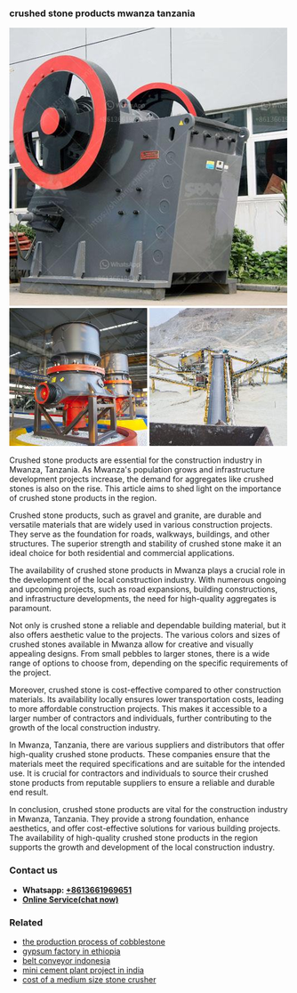 <h3>crushed stone products mwanza tanzania</h3><img src='1708309373.jpg' alt=''><p>Crushed stone products are essential for the construction industry in Mwanza, Tanzania. As Mwanza's population grows and infrastructure development projects increase, the demand for aggregates like crushed stones is also on the rise. This article aims to shed light on the importance of crushed stone products in the region.</p><p>Crushed stone products, such as gravel and granite, are durable and versatile materials that are widely used in various construction projects. They serve as the foundation for roads, walkways, buildings, and other structures. The superior strength and stability of crushed stone make it an ideal choice for both residential and commercial applications.</p><p>The availability of crushed stone products in Mwanza plays a crucial role in the development of the local construction industry. With numerous ongoing and upcoming projects, such as road expansions, building constructions, and infrastructure developments, the need for high-quality aggregates is paramount.</p><p>Not only is crushed stone a reliable and dependable building material, but it also offers aesthetic value to the projects. The various colors and sizes of crushed stones available in Mwanza allow for creative and visually appealing designs. From small pebbles to larger stones, there is a wide range of options to choose from, depending on the specific requirements of the project.</p><p>Moreover, crushed stone is cost-effective compared to other construction materials. Its availability locally ensures lower transportation costs, leading to more affordable construction projects. This makes it accessible to a larger number of contractors and individuals, further contributing to the growth of the local construction industry.</p><p>In Mwanza, Tanzania, there are various suppliers and distributors that offer high-quality crushed stone products. These companies ensure that the materials meet the required specifications and are suitable for the intended use. It is crucial for contractors and individuals to source their crushed stone products from reputable suppliers to ensure a reliable and durable end result.</p><p>In conclusion, crushed stone products are vital for the construction industry in Mwanza, Tanzania. They provide a strong foundation, enhance aesthetics, and offer cost-effective solutions for various building projects. The availability of high-quality crushed stone products in the region supports the growth and development of the local construction industry.</p><h3>Contact us</h3><ul><li><strong>Whatsapp:&nbsp;<a href="https://wa.me/8613661969651">+8613661969651</a></strong></li><li><a href="https://swt.shibang-china.com/?git&amp;zhl&amp;crushed stone products mwanza tanzania"><strong>Online Service(chat now)</strong></a></li></ul><h3>Related</h3><ul><li><a href='the production process of cobblestone.md'>the production process of cobblestone</a></li><li><a href='gypsum factory in ethiopia.md'>gypsum factory in ethiopia</a></li><li><a href='belt conveyor indonesia.md'>belt conveyor indonesia</a></li><li><a href='mini cement plant project in india.md'>mini cement plant project in india</a></li><li><a href='cost of a medium size stone crusher.md'>cost of a medium size stone crusher</a></li></ul>